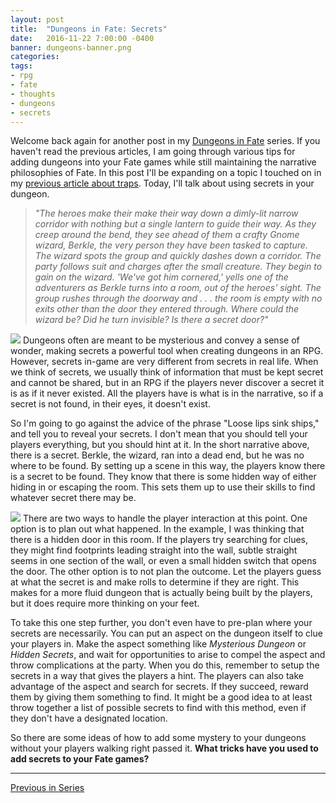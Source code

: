 ```yaml
---
layout: post
title:  "Dungeons in Fate: Secrets"
date:   2016-11-22 7:00:00 -0400 
banner: dungeons-banner.png
categories: 
tags: 
- rpg
- fate
- thoughts
- dungeons
- secrets
---
```


Welcome back again for another post in my 
[Dungeons in Fate](http://rpg.nathanhare.net/tag/dungeons/) series. If you 
haven't read the previous articles, I am going through various tips for adding 
dungeons into your Fate games while still maintaining the narrative philosophies 
of Fate. In this post I'll be expanding on a topic I touched on in my 
[previous article about traps](http://rpg.nathanhare.net/2016/10/28/fantasy-dungeons-traps.html). 
Today, I'll talk about using secrets in your dungeon.<!--more-->

> *"The heroes make their make their way down a 
> dimly-lit narrow corridor with 
> nothing but a single lantern to guide their way. As they creep around the bend, 
> they see ahead of them a crafty Gnome wizard, Berkle, the very person they have 
> been tasked to capture. The wizard spots the group and quickly dashes down a 
> corridor. The party follows suit and charges after the small creature. They 
> begin to gain on the wizard. 'We've got him cornered,' yells one of the 
> adventurers as Berkle turns into a room, out of the heroes' sight. The group 
> rushes through the doorway and . . . the room is empty with no exits other than 
> the door they entered through. Where could the wizard be? Did he turn 
> invisible? Is there a secret door?"*

[<img src="{{site.url}}/images/big-trouble-little-china-eyes.gif"
class="col-sm-4 pull-right img-thumbnail" />](
{{site.url}}/images/big-trouble-little-china-eyes.gif)
Dungeons often are meant to be mysterious and convey a sense of wonder, making 
secrets a powerful tool when creating dungeons in an RPG. However, secrets 
in-game are very different from secrets in real life. When we think of secrets, 
we usually think of information that must be kept secret and cannot be shared, 
but in an RPG if the players never discover a secret it is as if it never 
existed. All the players have is what is in the narrative, so if a secret is not 
found, in their eyes, it doesn't exist.

So I'm going to go against the advice of the phrase "Loose lips sink ships," and 
tell you to reveal your secrets. I don't mean that you should tell your players 
everything, but you should hint at it. In the short narrative above, there is a 
secret. Berkle, the wizard, ran into a dead end, but he was no where to be 
found. By setting up a scene in this way, the players know there is a secret to 
be found. They know that there is some hidden way of either hiding in or 
escaping the room. This sets them up to use their skills to find whatever 
secret there may be. 

[<img src="{{site.url}}/images/big-trouble-little-china-hollow.gif"
class="col-sm-4 pull-left img-thumbnail" />](
{{site.url}}/images/big-trouble-little-china-hollow.gif)
There are two ways to handle the player interaction at this point. One option is 
to plan out what happened. In the example, I was thinking that there is a hidden 
door in this room. If the players try searching for clues, they might find 
footprints leading straight into the wall, subtle straight seems in one section 
of the wall, or even a small hidden switch that opens the door. The other option 
is to not plan the outcome. Let the players guess at what the secret is and make 
rolls to determine if they are right. This makes for a more fluid dungeon that 
is actually being built by the players, but it does require more thinking on 
your feet.

To take this one step further, you don't even have to pre-plan where your 
secrets are
necessarily. You can put an aspect on the dungeon itself to clue your players 
in. Make the aspect something like *Mysterious Dungeon* or *Hidden Secrets*, and 
wait for opportunities to arise to compel the aspect and throw complications at 
the party. When you do this, remember to setup the secrets in a way that gives 
the players a hint. The players can also take advantage of the aspect and search 
for secrets. If they succeed, reward them by giving them something to find. It 
might be a good idea to at least throw together a list of possible secrets to 
find with this method, even if they don't have a designated location.

So there are some ideas of how to add some mystery to your dungeons without 
your players walking right passed it. **What tricks have you used to add secrets
to your Fate games?**

---

<!---
<a href="{{site.url}}" class="btn btn-default right">Next in Series <i class="fa fa-caret-left"></i></a>
--->
<a href="{{site.url}}/2016/10/28/fantasy-dungeons-traps.html" class="btn btn-default">
  <i class="fa fa-caret-left"></i> Previous in Series</a>
<br />
<br />
